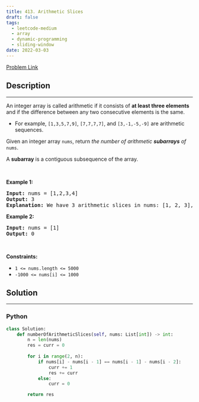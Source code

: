 ```yaml
---
title: 413. Arithmetic Slices
draft: false
tags: 
  - leetcode-medium
  - array
  - dynamic-programming
  - sliding-window
date: 2022-03-03
---
```


[Problem Link](https://leetcode.com/problems/arithmetic-slices/)

## Description

---
<p>An integer array is called arithmetic if it consists of <strong>at least three elements</strong> and if the difference between any two consecutive elements is the same.</p>

<ul>
	<li>For example, <code>[1,3,5,7,9]</code>, <code>[7,7,7,7]</code>, and <code>[3,-1,-5,-9]</code> are arithmetic sequences.</li>
</ul>

<p>Given an integer array <code>nums</code>, return <em>the number of arithmetic <strong>subarrays</strong> of</em> <code>nums</code>.</p>

<p>A <strong>subarray</strong> is a contiguous subsequence of the array.</p>

<p>&nbsp;</p>
<p><strong class="example">Example 1:</strong></p>

<pre>
<strong>Input:</strong> nums = [1,2,3,4]
<strong>Output:</strong> 3
<strong>Explanation:</strong> We have 3 arithmetic slices in nums: [1, 2, 3], [2, 3, 4] and [1,2,3,4] itself.
</pre>

<p><strong class="example">Example 2:</strong></p>

<pre>
<strong>Input:</strong> nums = [1]
<strong>Output:</strong> 0
</pre>

<p>&nbsp;</p>
<p><strong>Constraints:</strong></p>

<ul>
	<li><code>1 &lt;= nums.length &lt;= 5000</code></li>
	<li><code>-1000 &lt;= nums[i] &lt;= 1000</code></li>
</ul>


## Solution

---
### Python
``` py title='arithmetic-slices'
class Solution:
    def numberOfArithmeticSlices(self, nums: List[int]) -> int:
        n = len(nums)
        res = curr = 0
        
        for i in range(2, n):
            if nums[i] - nums[i - 1] == nums[i - 1] - nums[i - 2]:
                curr += 1
                res += curr
            else:
                curr = 0

        return res
```

